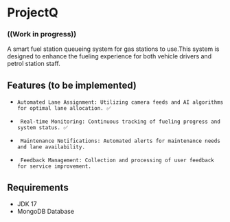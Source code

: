 # ProjectQ
### ((Work in progress))
A smart fuel station queueing system for gas stations to use.This system is designed to enhance the fueling experience for both vehicle drivers and petrol station staff.

## Features (to be implemented)
-     Automated Lane Assignment: Utilizing camera feeds and AI algorithms for optimal lane allocation. ✅ 
-      Real-time Monitoring: Continuous tracking of fueling progress and system status. ✅
-      Maintenance Notifications: Automated alerts for maintenance needs and lane availability.
-      Feedback Management: Collection and processing of user feedback for service improvement.

## Requirements
- JDK 17
- MongoDB Database
